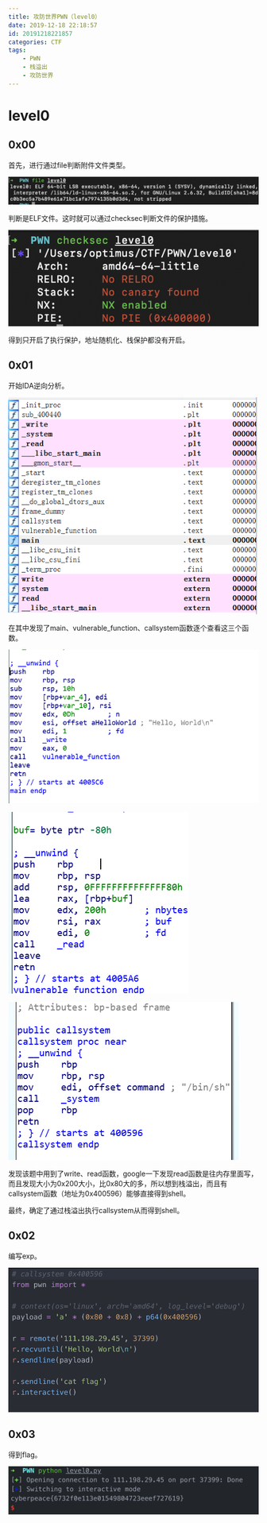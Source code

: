 ```yaml
---
title: 攻防世界PWN（level0）
date: 2019-12-18 22:18:57
id: 20191218221857
categories: CTF
tags: 
	- PWN
	- 栈溢出
	- 攻防世界
---
```


<!-- more -->

# level0

## 0x00

首先，进行通过file判断附件文件类型。

![image-20191218220110553](攻防世界PWN(level0)/image-20191218220110553.png)

判断是ELF文件。这时就可以通过checksec判断文件的保护措施。

![image-20191218220211791](攻防世界PWN(level0)/image-20191218220211791.png)

得到只开启了执行保护，地址随机化、栈保护都没有开启。

## 0x01

开始IDA逆向分析。

![image-20191218220426947](攻防世界PWN(level0)/image-20191218220426947.png)

在其中发现了main、vulnerable_function、callsystem函数逐个查看这三个函数。

![image-20191218220524755](攻防世界PWN(level0)/image-20191218220524755.png)

![image-20191218220601881](攻防世界PWN(level0)/image-20191218220601881.png)

![image-20191218220616595](攻防世界PWN(level0)/image-20191218220616595.png)

发现该题中用到了write、read函数，google一下发现read函数是往内存里面写，而且发现大小为0x200大小，比0x80大的多，所以想到栈溢出，而且有callsystem函数（地址为0x400596）能够直接得到shell。

最终，确定了通过栈溢出执行callsystem从而得到shell。

## 0x02

编写exp。

![image-20191218221333336](攻防世界PWN(level0)/image-20191218221333336.png)

## 0x03

得到flag。

![image-20191218221438956](攻防世界PWN(level0)/image-20191218221438956.png)

